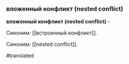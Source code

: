 ### вложенный конфликт (nested conflict)

**вложенный конфликт (nested conflict)** -

Синоним: [[встроенный конфликт]].

Синоним: [[nested conflict]].

#translated
